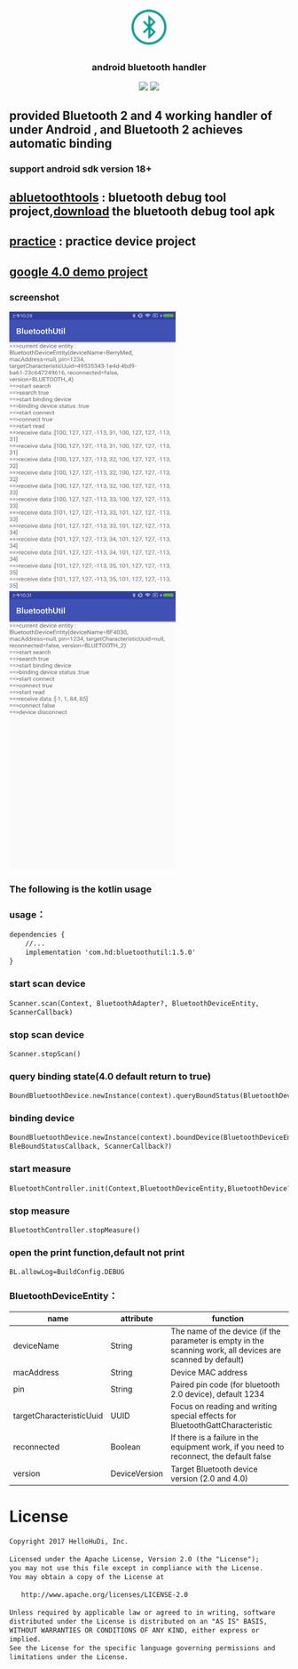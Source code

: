 <p align="center">
	<img width="72" height="72" src="art/icon.png"/>
</p>
<h3 align="center">android bluetooth handler </h3>
<p align="center">
<a href="https://raw.githubusercontent.com/HelloHuDi/android-bluetooth-handler/master/abluetoothtools/release/abluetoothtools-release.apk" target="_blank"><img src="https://img.shields.io/badge/release-v1.5.0-blue.svg"></img></a>
<a href="https://raw.githubusercontent.com/HelloHuDi/android-bluetooth-handler/master/abluetoothtools/release/abluetoothtools-release.apk" target="_blank"><img src="https://img.shields.io/badge/demo-v1.5.0-blue.svg"></img></a>
</p>

## **provided Bluetooth 2 and 4 working handler of under Android , and Bluetooth 2 achieves automatic binding**

### **support android sdk version 18+**

## [**abluetoothtools**][1] : bluetooth debug tool project,[download][2] the bluetooth debug tool apk

## [**practice**][3] : practice device project

## [google 4.0 demo project][4]

### screenshot

<img src="art/bluetooth4.png" width="300px" height="500px"/> <img src="art/bluetooth2.png" width="300px" height="500px"/>

### **The following is the kotlin usage**

### **usage**：

```
dependencies {
    //...
    implementation 'com.hd:bluetoothutil:1.5.0'
}
```

### **start scan device**

```
Scanner.scan(Context, BluetoothAdapter?, BluetoothDeviceEntity, ScannerCallback)
```

### **stop scan device**

```
Scanner.stopScan()
```

### **query binding state(4.0 default return to true)**

```
BoundBluetoothDevice.newInstance(context).queryBoundStatus(BluetoothDeviceEntity)
```

### **binding device**

```
BoundBluetoothDevice.newInstance(context).boundDevice(BluetoothDeviceEntity, BleBoundStatusCallback, ScannerCallback?)
```

### **start measure**

```
BluetoothController.init(Context,BluetoothDeviceEntity,BluetoothDevice?,MeasureProgressCallback).startMeasure()
```

### **stop measure**

```
BluetoothController.stopMeasure()
```

### **open the print function,default not print**

```
BL.allowLog=BuildConfig.DEBUG
```

### **BluetoothDeviceEntity：**

name                      | attribute   | function
-------------------------|-------|----
deviceName               | String  | The name of the device (if the parameter is empty in the scanning work, all devices are scanned by default)
macAddress               | String   | Device MAC address
pin                      | String   | Paired pin code (for bluetooth 2.0 device), default 1234
targetCharacteristicUuid | UUID   | Focus on reading and writing special effects for BluetoothGattCharacteristic
reconnected              | Boolean   | If there is a failure in the equipment work, if you need to reconnect, the default false
version                  | DeviceVersion   |Target Bluetooth device version (2.0 and 4.0) 


License
=======

    Copyright 2017 HelloHuDi, Inc.
    
    Licensed under the Apache License, Version 2.0 (the "License");
    you may not use this file except in compliance with the License.
    You may obtain a copy of the License at
    
       http://www.apache.org/licenses/LICENSE-2.0
    
    Unless required by applicable law or agreed to in writing, software
    distributed under the License is distributed on an "AS IS" BASIS,
    WITHOUT WARRANTIES OR CONDITIONS OF ANY KIND, either express or implied.
    See the License for the specific language governing permissions and
    limitations under the License.
    

[1]: https://github.com/HelloHuDi/android-bluetooth-handler/tree/master/abluetoothtools
[2]: https://raw.githubusercontent.com/HelloHuDi/android-bluetooth-handler/master/abluetoothtools/release/abluetoothtools-release.apk
[3]: https://github.com/HelloHuDi/android-bluetooth-handler/tree/master/practice
[4]: https://github.com/googlesamples/android-BluetoothLeGatt